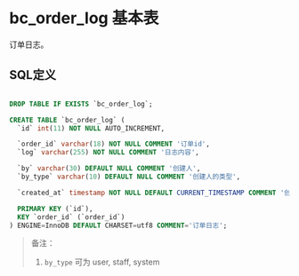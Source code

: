 # bc_order_log 基本表

订单日志。

## SQL定义

```sql

DROP TABLE IF EXISTS `bc_order_log`;

CREATE TABLE `bc_order_log` (
  `id` int(11) NOT NULL AUTO_INCREMENT,

  `order_id` varchar(18) NOT NULL COMMENT '订单id',
  `log` varchar(255) NOT NULL COMMENT '日志内容',

  `by` varchar(30) DEFAULT NULL COMMENT '创建人',
  `by_type` varchar(10) DEFAULT NULL COMMENT '创建人的类型',

  `created_at` timestamp NOT NULL DEFAULT CURRENT_TIMESTAMP COMMENT '创建时间',

  PRIMARY KEY (`id`),
  KEY `order_id` (`order_id`)
) ENGINE=InnoDB DEFAULT CHARSET=utf8 COMMENT='订单日志';

```

> 备注：
> 1. `by_type` 可为 user, staff, system
